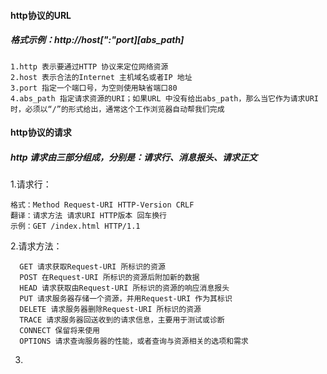 #### http协议的URL

##### 格式示例：http://host[":"port][abs_path]
    1.http 表示要通过HTTP 协议来定位网络资源
    2.host 表示合法的Internet 主机域名或者IP 地址
    3.port 指定一个端口号，为空则使用缺省端口80
    4.abs_path 指定请求资源的URI；如果URL 中没有给出abs_path，那么当它作为请求URI 时，必须以“/”的形式给出，通常这个工作浏览器自动帮我们完成
 
#### http协议的请求

##### http 请求由三部分组成，分别是：请求行、消息报头、请求正文

1.请求行：

    格式：Method Request-URI HTTP-Version CRLF
    翻译：请求方法 请求URI HTTP版本 回车换行
    示例：GET /index.html HTTP/1.1

2.请求方法：

      GET 请求获取Request-URI 所标识的资源
      POST 在Request-URI 所标识的资源后附加新的数据
      HEAD 请求获取由Request-URI 所标识的资源的响应消息报头
      PUT 请求服务器存储一个资源，并用Request-URI 作为其标识
      DELETE 请求服务器删除Request-URI 所标识的资源
      TRACE 请求服务器回送收到的请求信息，主要用于测试或诊断
      CONNECT 保留将来使用
      OPTIONS 请求查询服务器的性能，或者查询与资源相关的选项和需求 
      
3.